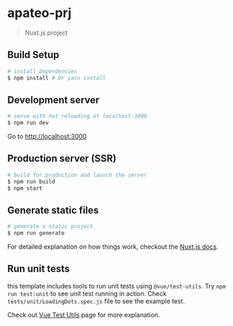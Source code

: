 # apateo-prj

> Nuxt.js project

## Build Setup

``` bash
# install dependencies
$ npm install # Or yarn install
```

## Development server

``` bash
# serve with hot reloading at localhost:3000
$ npm run dev
```

Go to [http://localhost:3000](http://localhost:3000)

## Production server (SSR)

``` bash
# build for production and launch the server
$ npm run build
$ npm start
```

## Generate static files

``` bash
# generate a static project
$ npm run generate
```

For detailed explanation on how things work, checkout the [Nuxt.js docs](https://github.com/nuxt/nuxt.js).


## Run unit tests

this template includes tools to run unit tests using `@vue/test-utils`. Try `npm run test:unit` to see unit test running in action. Check `tests/unit/LoadingDots.spec.js` file to see the example test.

Check out [Vue Test Utils](https://vue-test-utils.vuejs.org/) page for more explanation.